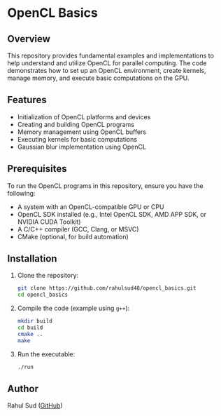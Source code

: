 # OpenCL Basics

## Overview
This repository provides fundamental examples and implementations to help understand and utilize OpenCL for parallel computing. The code demonstrates how to set up an OpenCL environment, create kernels, manage memory, and execute basic computations on the GPU.

## Features
- Initialization of OpenCL platforms and devices
- Creating and building OpenCL programs
- Memory management using OpenCL buffers
- Executing kernels for basic computations
- Gaussian blur implementation using OpenCL

## Prerequisites
To run the OpenCL programs in this repository, ensure you have the following:
- A system with an OpenCL-compatible GPU or CPU
- OpenCL SDK installed (e.g., Intel OpenCL SDK, AMD APP SDK, or NVIDIA CUDA Toolkit)
- A C/C++ compiler (GCC, Clang, or MSVC)
- CMake (optional, for build automation)

## Installation
1. Clone the repository:
   ```sh
   git clone https://github.com/rahulsud48/opencl_basics.git
   cd opencl_basics
   ```
2. Compile the code (example using `g++`):
   ```sh
   mkdir build
   cd build
   cmake ..
   make
   ```
3. Run the executable:
   ```sh
   ./run
   ```

## Author
Rahul Sud ([GitHub](https://github.com/rahulsud48))

